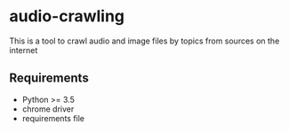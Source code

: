 # audio-crawling
This is a tool to crawl audio and image files by topics from sources on the internet


## Requirements

* Python >= 3.5
* chrome driver
* requirements file





